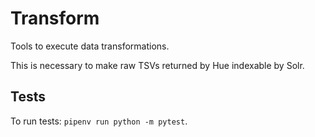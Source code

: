 # Transform

Tools to execute data transformations.

This is necessary to make raw TSVs returned by Hue indexable by Solr.


## Tests

To run tests: `pipenv run python -m pytest`.